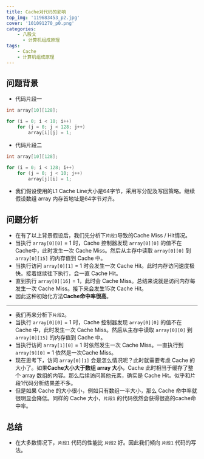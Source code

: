 ```yaml
---
title: Cache对代码的影响
top_img: '119683453_p2.jpg'
cover: '101091270_p0.png'
categories: 
    - 八股文
      - 计算机组成原理
tags: 
    - Cache
    - 计算机组成原理
---
```


## 问题背景

* 代码片段一

``` CPP
int array[10][128];

for (i = 0; i < 10; i++)
    for (j = 0; j < 128; j++)
        array[i][j] = 1;
```

* 代码片段二

``` CPP
int array[10][128];

for (i = 0; i < 128; i++)
    for (j = 0; j < 10; j++)
        array[j][i] = 1;
```

* 我们假设使用的L1 Cache Line大小是64字节，采用写分配及写回策略。继续假设数组 array 内存首地址是64字节对齐。

## 问题分析

* 在有了以上背景假设后，我们先分析下`片段1`导致的Cache Miss / Hit情况。
* 当执行 `array[0][0]` = 1 时，Cache 控制器发现 `array[0][0]` 的值不在Cache中，此时发生一次 Cache Miss。然后从主存中读取 `array[0][0]` 到 `array[0][15]` 的内存值到 Cache 中。
* 当执行访问 `array[0][1]` = 1 时会发生一次 Cache Hit。此时内存访问速度极快。接着继续往下执行，会一直 Cache Hit。
* 直到执行 `array[0][16]` = 1，此时会 Cache Miss。总结来说就是访问内存每发生一次 Cache Miss。接下来会发生15次 Cache Hit。
* 因此这种初始化方法**Cache命中率很高**。

***

* 我们再来分析下`片段2`。
* 当执行 `array[0][0]` = 1 时，Cache 控制器发现 `array[0][0]` 的值不在 Cache 中，此时发生一次 Cache Miss。然后从主存中读取 `array[0][0]` 到 `array[0][15]` 的内存值到 Cache 中。
* 当执行访问 `array[1][0]` = 1 时依然发生一次 Cache Miss。一直执行到 `array[9][0]` = 1 依然是一次Cache Miss。
* 现在思考下，访问 `array[0][1]` 会是怎么情况呢？此时就需要考虑 Cache 的大小了。如果**Cache大小大于数组 array 大小**，Cache 此时相当于缓存了整个 array 数组的内容。那么后续访问其他元素，确实是 Cache Hit。似乎和片段1代码分析结果差不多。
* 但是如果 Cache 的大小很小，例如只有数组一半大小，那么 Cache 命中率就很明显会降低。同样的 Cache 大小，`片段1` 的代码依然会获得很高的cache命中率。

## 总结

* 在大多数情况下，`片段1` 代码的性能比 `片段2` 好。因此我们倾向 `片段1` 代码的写法。
